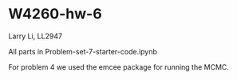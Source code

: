 # W4260-hw-6

Larry Li, LL2947

All parts in Problem-set-7-starter-code.ipynb

For problem 4 we used the emcee package for running the MCMC.